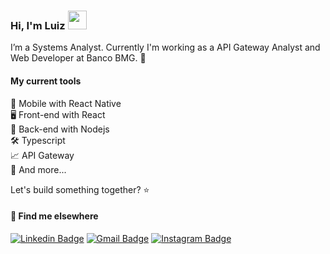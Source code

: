 ### Hi, I'm Luiz <img src="https://media.giphy.com/media/hvRJCLFzcasrR4ia7z/giphy.gif" width="30" >

I’m a Systems Analyst. Currently I'm working as a API Gateway Analyst and Web Developer at Banco BMG. 🏦

#### My current tools 
📲 Mobile with React Native  
🖥️ Front-end with React         
📡 Back-end with Nodejs  
🛠️ Typescript               
📈 API Gateway              
🧰 And more...  


Let's build something together? ⭐

#### 💬 Find me elsewhere

[![Linkedin Badge](https://img.shields.io/badge/-Linkedin-blue?style=flat-square&logo=Linkedin&logoColor=white&link=https://www.linkedin.com/in/luiz-rodrigues-de-melo-/)](https://www.linkedin.com/in/luiz-rodrigues-de-melo-/) 
[![Gmail Badge](https://img.shields.io/badge/-luizrmelo3@gmail.com-c14438?style=flat-square&logo=Gmail&logoColor=white&link=mailto:luizrmelo3@gmail.com)](mailto:luizrmelo3@gmail.com)
[![Instagram Badge](https://img.shields.io/badge/-Instagram-purple?style=flat-square&logo=Instagram&logoColor=white&link=https://www.linkedin.com/in/luiz-rodrigues-de-melo-/)](https://www.instagram.com/luizrmelo_/)
